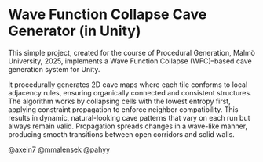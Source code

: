 # Wave Function Collapse Cave Generator (in Unity)

This simple project, created for the course of Procedural Generation, Malmö University, 2025, implements a Wave Function Collapse (WFC)–based cave generation system for Unity. 

It procedurally generates 2D cave maps where each tile conforms to local adjacency rules, ensuring organically connected and consistent structures.
The algorithm works by collapsing cells with the lowest entropy first, applying constraint propagation to enforce neighbor compatibility. This results in dynamic, natural-looking cave patterns that vary on each run but always remain valid. Propagation spreads changes in a wave-like manner, producing smooth transitions between open corridors and solid walls.

[@axeln7](https://github.com/AxelN7) [@mmalensek](https://github.com/mmalensek) [@pahyy](https://github.com/pahyy)
